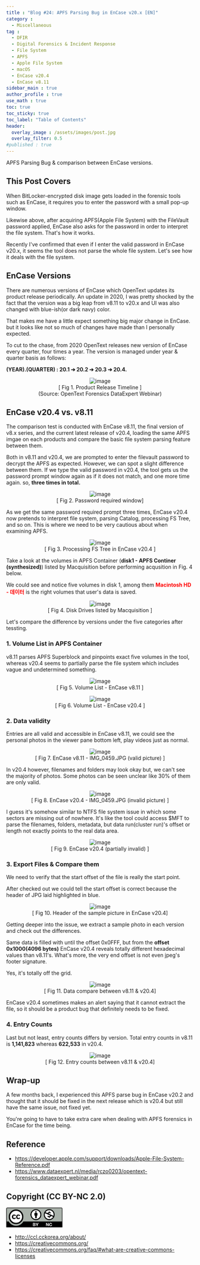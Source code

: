 ```yaml
---
title : "Blog #24: APFS Parsing Bug in EnCase v20.x [EN]"
category :
  - Miscellaneous
tag : 
  - DFIR
  - Digital Forensics & Incident Response
  - File System
  - APFS
  - Apple File System
  - macOS
  - EnCase v20.4
  - EnCase v8.11
sidebar_main : true
author_profile : true
use_math : true
toc: true
toc_sticky: true
toc_label: "Table of Contents"
header:
  overlay_image : /assets/images/post.jpg
  overlay_filter: 0.5
#published : true
---
```

APFS Parsing Bug & comparison between EnCase versions.


## This Post Covers
When BitLocker-encrypted disk image gets loaded in the forensic tools such as EnCase, it requires you to enter the password with a small pop-up window.

Likewise above, after acquiring APFS(Apple File System) with the FileVault password applied, EnCase also asks for the password in order to interpret the file system. That's how it works.

Recently I've confirmed that even if I enter the valid password in EnCase v20.x, it seems the tool does not parse the whole file system. Let's see how it deals with the file system.


## EnCase Versions
There are numerous versions of EnCase which OpenText updates its product release periodically. An update in 2020, I was pretty shocked by the fact that the version was a big leap from v8.11 to v20.x and UI was also changed with blue-ish(or dark navy) color.

That makes me have a little expect something big major change in EnCase. but it looks like not so much of changes have made than I personally expected.

To cut to the chase, from 2020 OpenText releases new version of EnCase every quarter, four times a year. The version is managed under year & quarter basis as follows:

**(YEAR).(QUARTER) : 20.1 ➔ 20.2 ➔ 20.3 ➔ 20.4.**

<p align="center">
  <img src="https://i.imgur.com/Ob2yMYx.png" alt="image"/>
<br>[ Fig 1. Product Release Timeline ]
<br>(Source: OpenText Forensics DataExpert Webinar) </p>


## EnCase v20.4 vs. v8.11
The comparison test is conducted with EnCase v8.11, the final version of v8.x series, and the current latest release of v20.4, loading the same APFS imgae on each products and compare the basic file system parsing feature between them.

Both in v8.11 and v20.4, we are prompted to enter the filevault password to decrypt the APFS as expected. However, we can spot a slight difference between them. If we type the valid password in v20.4, the tool gets us the password prompt window again as if it does not match, and one more time again. so, **three times in total.**


<p align="center">
  <img src="https://i.imgur.com/5omLpTu.png" alt="image"/>
<br>[ Fig 2. Password required window]</p>

As we get the same password required prompt three times, EnCase v20.4 now pretends to interpret file system, parsing Catalog, processing FS Tree, and so on. This is where we need to be very cautious about when examining APFS.

<p align="center">
  <img src="https://i.imgur.com/ihpp8JY.png" alt="image"/>
<br>[ Fig 3. Processing FS Tree in EnCase v20.4 ]</p>

Take a look at the volumes in APFS Container (**disk1 - APFS Continer (synthesized)**) listed by Macquisition before performing acqusition in Fig. 4 below.

We could see and notice five volumes in disk 1, among them **<span style="color:red">Macintosh HD - 데이터</span>** is the right volumes that user's data is saved.

<p align="center">
  <img src="https://i.imgur.com/kQdPBMW.png" alt="image"/>
<br>[ Fig 4. Disk Drives listed by Macquisition ]</p>

Let's compare the difference by versions under the five categories after tessting.

### 1. Volume List in APFS Container
v8.11 parses APFS Superblock and pinpoints exact five volumes in the tool, whereas v20.4 seems to partially parse the file system which includes vague and undetermined something.

<p align="center">
  <img src="https://i.imgur.com/fdZcHBC.png" alt="image"/>
<br>[ Fig 5. Volume List - EnCase v8.11 ]</p>

<p align="center">
  <img src="https://i.imgur.com/zSdIJ9u.png" alt="image"/>
<br>[ Fig 6. Volume List - EnCase v20.4 ]</p>


### 2. Data validity
Entries are all valid and accessible in EnCase v8.11, we could see the personal photos in the viewer pane bottom left, play videos just as normal.

<p align="center">
  <img src="https://i.imgur.com/hBosCjR.png" alt="image"/>
<br>[ Fig 7. EnCase v8.11 - IMG_0459.JPG (valid picture) ]</p>

In v20.4 however, filenames and folders may look okay but, we can't see the majority of photos. Some photos can be seen unclear like 30% of them are only valid.

<p align="center">
  <img src="https://i.imgur.com/5S48jBF.png" alt="image"/>
<br>[ Fig 8. EnCase v20.4 - IMG_0459.JPG (invalid picture) ]</p>

I guess it's somehow similar to NTFS file system issue in which some sectors are missing out of nowhere.
It's like the tool could access $MFT to parse the filenames, folders, metadata, but data run(cluster run)'s offset or length not exactly points to the real data area.

<p align="center">
  <img src="https://i.imgur.com/f8LUeYW.png" alt="image"/>
<br>[ Fig 9. EnCase v20.4 (partially invalid) ]</p>


### 3. Export Files & Compare them
We need to verify that the start offset of the file is really the start point.

After checked out we could tell the start offset is correct because the header of JPG laid highlighted in blue.

<p align="center">
  <img src="https://i.imgur.com/oeqSLkf.png" alt="image"/>
<br>[ Fig 10. Header of the sample picture in EnCase v20.4]</p>

Getting deeper into the issue, we extract a sample photo in each version and check out the differences.

Same data is filled with until the offset 0x0FFF, but from the **offset 0x1000(4096 bytes)** EnCase v20.4 reveals totally different hexadecimal values than v8.11's. What's more, the very end offset is not even jpeg's footer signature.

Yes, it's totally off the grid.

<p align="center">
  <img src="https://i.imgur.com/ldnpOBU.png" alt="image"/>
<br>[ Fig 11. Data compare between v8.11 & v20.4]</p>

EnCase v20.4 sometimes makes an alert saying that it cannot extract the file, so it should be a product bug that definitely needs to be fixed.


### 4. Entry Counts
Last but not least, entry counts differs by version. Total entry counts in v8.11 is **1,141,823** whereas **622,533** in v20.4.

<p align="center">
  <img src="https://i.imgur.com/5ft217w.png" alt="image"/>
<br>[ Fig 12. Entry counts between v8.11 & v20.4]</p>


## Wrap-up
A few months back, I experienced this APFS parse bug in EnCase v20.2 and thought that it should be fixed in the next release which is v20.4 but still have the same issue, not fixed yet.

You're going to have to take extra care when dealing with APFS forensics in EnCase for the time being.


## Reference
- <https://developer.apple.com/support/downloads/Apple-File-System-Reference.pdf>
- <https://www.dataexpert.nl/media/rczo0203/opentext-forensics_dataexpert_webinar.pdf>



## Copyright (CC BY-NC 2.0)
<img src="/assets/images/creativecommon_by-nc.png" width="30%" height="30%">

- <http://ccl.cckorea.org/about/>
- <https://creativecommons.org/>
- <https://creativecommons.org/faq/#what-are-creative-commons-licenses>
